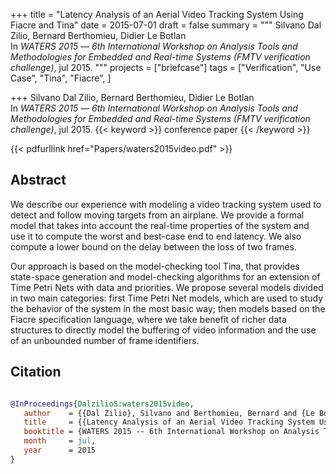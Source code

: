 +++
title = "Latency Analysis of an Aerial Video Tracking System Using Fiacre and Tina"
date = 2015-07-01
draft = false
summary = """
Silvano Dal Zilio, Bernard Berthomieu, Didier Le Botlan <br />
In _WATERS 2015_ — _6th International Workshop on Analysis Tools and Methodologies for Embedded and Real-time Systems (FMTV verification challenge)_, jul 2015.
"""
projects = ["briefcase"]
tags = ["Verification", "Use Case", "Tina", "Fiacre", ]

+++
Silvano Dal Zilio, Bernard Berthomieu, Didier Le Botlan <br />
In _WATERS 2015_ — _6th International Workshop on Analysis Tools and Methodologies for Embedded and Real-time Systems (FMTV verification challenge)_, jul 2015.
{{< keyword >}} conference paper {{< /keyword >}}


{{< pdfurllink href="Papers/waters2015video.pdf" >}}

## Abstract
We describe our experience with modeling a video tracking system used to detect and follow
        moving targets from an airplane. We provide a formal model that takes into account the
        real-time properties of the system and use it to compute the worst and best-case end to end
        latency. We also compute a lower bound on the delay between the loss of two frames.

Our approach is based on the model-checking tool Tina, that provides state-space generation
        and model-checking algorithms for an extension of Time Petri Nets with data and priorities.
        We propose several models divided in two main categories: first Time Petri Net models, which
        are used to study the behavior of the system in the most basic way; then models based on the
        Fiacre specification language, where we take benefit of richer data structures to directly
        model the buffering of video information and the use of an unbounded number of frame
        identifiers.



## Citation

```bibtex

@InProceedings{DalzilioS:waters2015video,
   author    = {{Dal Zilio}, Silvano and Berthomieu, Bernard and {Le Botlan}, Didier},
   title     = {{Latency Analysis of an Aerial Video Tracking System Using Fiacre and Tina}},
   booktitle = {WATERS 2015 -- 6th International Workshop on Analysis Tools and Methodologies for Embedded and Real-time Systems (FMTV verification challenge)},
   month     = jul, 
   year      = 2015
}

````

